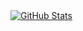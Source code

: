 <a href="https://github.com/monellz">
  <img align="center" alt="GitHub Stats" src="https://github-readme-stats.vercel.app/api?theme=radical&username=monellz&show_icons=true&include_all_commits=true" />
</a>
<!--
**monellz/monellz** is a ✨ _special_ ✨ repository because its `README.md` (this file) appears on your GitHub profile.

Here are some ideas to get you started:

- 🔭 I’m currently working on ...
- 🌱 I’m currently learning ...
- 👯 I’m looking to collaborate on ...
- 🤔 I’m looking for help with ...
- 💬 Ask me about ...
- 📫 How to reach me: ...
- 😄 Pronouns: ...
- ⚡ Fun fact: ...
-->
